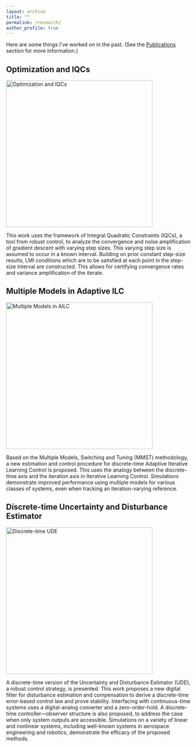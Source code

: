 ```yaml
---
layout: archive
title: ""
permalink: /research/
author_profile: true
---
```


Here are some things I've worked on in the past. (See the [Publications](https://ram-p.github.io/publications/) section for more information.)

Optimization and IQCs
------
<img src="https://ram-p.github.io/images/Opt_IQC.png" alt = "Optimization and IQCs" width="400"/>

This work uses the framework of Integral Quadratic Constraints (IQCs), a tool from robust control, to analyze the convergence and noise amplification of gradient descent with varying step sizes. This varying step size is assumed to occur in a known interval. Building on prior constant step-size results, LMI conditions which are to be satisfied at each point in the step-size interval are constructed. This allows for certifying convergence rates and variance amplification of the iterate.

Multiple Models in Adaptive ILC
------
<img src="https://ram-p.github.io/images/MM-AILC.png" alt = "Multiple Models in AILC" width="400"/>

Based on the Multiple Models, Switching and Tuning (MMST) methodology, a new estimation and control procedure for discrete-time Adaptive Iterative Learning Control is proposed. This uses the analogy between the discrete-time axis and the iteration axis in Iterative Learning Control. Simulations demonstrate improved performance using multiple models for various classes of systems, even when tracking an iteration-varying reference.

Discrete-time Uncertainty and Disturbance Estimator
------
<img src="https://ram-p.github.io/images/DT-UDE.png" alt = "Discrete-time UDE" width="400"/>

A discrete-time version of the Uncertainty and Disturbance Estimator (UDE), a robust control strategy, is presented. This work proposes a new digital filter for disturbance estimation and compensation to derive a discrete-time error-based control law and prove stability. Interfacing with continuous-time systems uses a digital-analog converter and a zero-order-hold. A discrete-time controller—observer structure is also proposed, to address the case when only system outputs are accessible. Simulations on a variety of linear and nonlinear systems, including well-known systems in aerospace engineering and robotics, demonstrate the efficacy of the proposed methods.